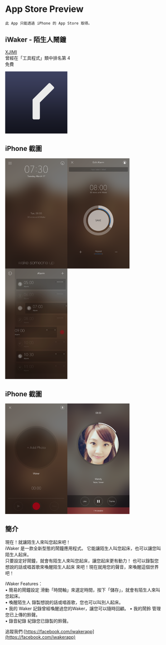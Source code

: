 # App Store Preview
```
此 App 只能透過 iPhone 的 App Store 取得。
```
## iWaker - 陌生人鬧鐘 
[XJIMI](https://github.com/xjimi/app_iwaker)    
曾經在「工具程式」類中排名第 4  
免費    

<img src="logo.png" width = "200" alt="" />   
  

## iPhone 截圖
 <img src="001.png" width = "200" alt="" align=left />
 <img src="002.png" width = "200" alt="" align=left />
 <img src="003.png" width = "200" alt="" />
 

## iPhone 截圖
 <img src="004.png" width = "200" alt="" align=left />
 <img src="000.png" width = "200" alt="" />

## 簡介

現在！就讓陌生人來叫您起床吧！  
iWaker 是一款全新型態的鬧鐘應用程式。 
它能讓陌生人叫您起床，也可以讓您叫陌生人起床。  
只要設定好鬧鐘，就會有陌生人來叫您起床，讓您起床更有動力！ 
也可以錄製您想說的話或唱首歌來喚醒陌生人起床 
來吧！現在就用您的聲音，來喚醒這個世界吧！  

iWaker Features：  
• 簡易的鬧鐘設定 滑動「時間軸」來選定時間，按下「儲存」，就會有陌生人來叫您起床。  
• 喚醒陌生人 錄製想說的話或唱首歌，您也可以叫別人起床。  
• 我的 Waker 記錄曾經喚醒過您的Waker，讓您可以隨時回顧。 
• 我的鬧鈴 管理您已上傳的鈴聲。  
• 錄音紀錄 紀錄您已錄製的鈴聲。  

追蹤我們:[https://facebook.com/iwakerapp](https://facebook.com/iwakerapp)
